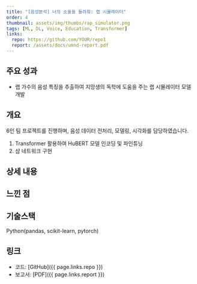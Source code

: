 ```yaml
---
title: "[음성분석] 너의 소울을 들려줘: 랩 시뮬레이터"
order: 4
thumbnail: assets/img/thumbs/rap_simulator.png
tags: [ML, DL, Voice, Education, Transformer]
links:
  repo: https://github.com/YOUR/repo1
  report: /assets/docs/umnd-report.pdf
---
```


## 주요 성과
- 랩 가수의 음성 특징을 추출하여 지망생의 독학에 도움을 주는 랩 시뮬레이터 모델 개발
  


## 개요
6인 팀 프로젝트를 진행하며, 음성 데이터 전처리, 모델링, 시각화를 담당하였습니다.

1. Transformer 활용하여 HuBERT 모델 인코딩 및 파인튜닝
2. 샴 네트워크 구현



## 상세 내용



## 느낀 점



## 기술스택
Python(pandas, scikit-learn, pytorch)


## 링크
- 코드: [GitHub]({{ page.links.repo }})
- 보고서: [PDF]({{ page.links.report }})

